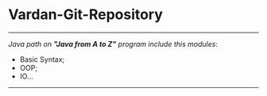 # Vardan-Git-Repository
---

*Java path on **"Java from A to Z"** program include this modules*:
* Basic Syntax;
* OOP;
* IO...

---